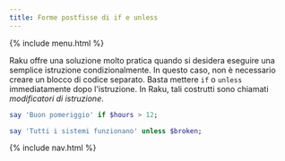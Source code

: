 ```yaml
---
title: Forme postfisse di if e unless
---
```


{% include menu.html %}

Raku offre una soluzione molto pratica quando si desidera eseguire una semplice istruzione condizionalmente. In questo caso, non è necessario creare un blocco di codice separato. Basta mettere `if` o `unless` immediatamente dopo l'istruzione. In Raku, tali costrutti sono chiamati _modificatori di istruzione_.

```raku
say 'Buon pomeriggio' if $hours > 12;

say 'Tutti i sistemi funzionano' unless $broken;
```

{% include nav.html %}